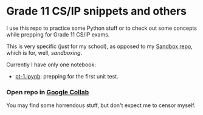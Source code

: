 # Grade 11 CS/IP snippets and others

I use this repo to practice some Python stuff or to check out some concepts while prepping for Grade 11 CS/IP exams.

This is very specific (just for my school), as opposed to my [Sandbox repo](https://github.com/moiSentineL/sandbox), which is for, well, *sandboxing*.

Currently I have only one notebook:
- [pt-1.ipynb](https://github.com/moiSentineL/grade11-cs-ip/blob/main/pt-1.ipynb): prepping for the first unit test.

### Open repo in [Google Collab](https://githubtocolab.com/moiSentineL/grade11-cs-ip)

You may find some horrendous stuff, but don't expect me to censor myself.


